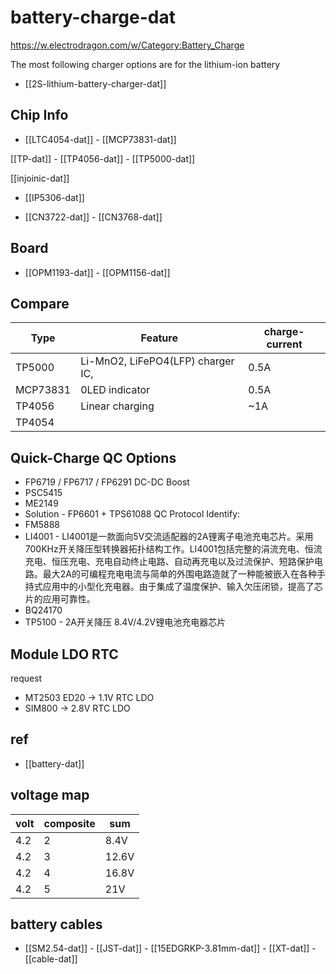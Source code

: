 # battery-charge-dat

https://w.electrodragon.com/w/Category:Battery_Charge

The most following charger options are for the lithium-ion battery

- [[2S-lithium-battery-charger-dat]]

## Chip Info

- [[LTC4054-dat]] - [[MCP73831-dat]]

[[TP-dat]] - [[TP4056-dat]] - [[TP5000-dat]]

[[injoinic-dat]]
- [[IP5306-dat]]

- [[CN3722-dat]] - [[CN3768-dat]]


## Board

- [[OPM1193-dat]] - [[OPM1156-dat]]



## Compare

| Type     | Feature                           | charge-current |
| -------- | --------------------------------- | -------------- |
| TP5000   | Li-MnO2, LiFePO4(LFP) charger IC, | 0.5A           |
| MCP73831 | 0LED indicator                    | 0.5A           |
| TP4056   | Linear charging                   | ~1A            |
| TP4054   |




## Quick-Charge QC Options 

* FP6719 / FP6717 / FP6291 DC-DC Boost
* PSC5415 
* ME2149
* Solution - FP6601 + TPS61088
QC Protocol Identify:
* FM5888
* LI4001 - LI4001是一款面向5V交流适配器的2A锂离子电池充电芯片。采用700KHz开关降压型转换器拓扑结构工作。LI4001包括完整的涓流充电、恒流充电、恒压充电、充电自动终止电路、自动再充电以及过流保护、短路保护电路。最大2A的可编程充电电流与简单的外围电路造就了一种能被嵌入在各种手持式应用中的小型化充电器。由于集成了温度保护、输入欠压闭锁，提高了芯片的应用可靠性。
* BQ24170	
* TP5100 - 2A开关降压 8.4V/4.2V锂电池充电器芯片




## Module LDO RTC
request 
* MT2503 ED20 -> 1.1V RTC LDO
* SIM800 -> 2.8V RTC LDO


## ref

- [[battery-dat]]

## voltage map

| volt | composite | sum   |
| ---- | --------- | ----- |
| 4.2  | 2         | 8.4V  |
| 4.2  | 3         | 12.6V |
| 4.2  | 4         | 16.8V |
| 4.2  | 5         | 21V   |


## battery cables 

- [[SM2.54-dat]] - [[JST-dat]] - [[15EDGRKP-3.81mm-dat]] - [[XT-dat]] - [[cable-dat]]